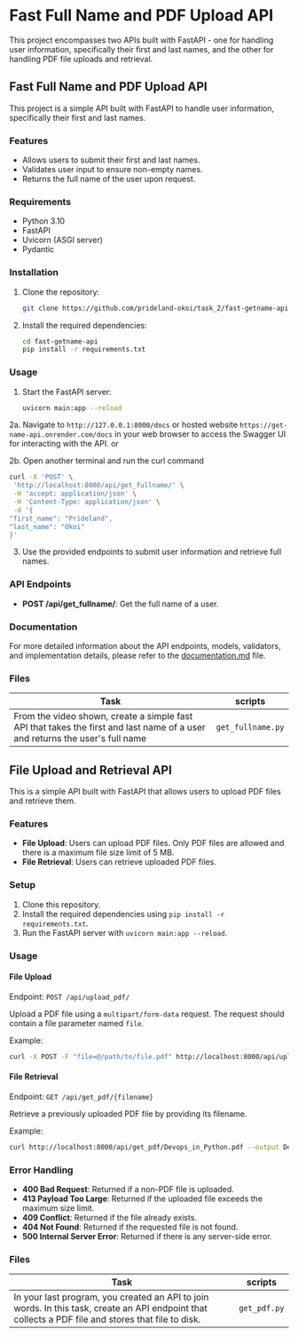# Fast Full Name and PDF Upload API

This project encompasses two APIs built with FastAPI - one for handling user information, specifically their first and last names, and the other for handling PDF file uploads and retrieval.


## Fast Full Name and PDF Upload API
This project is a simple API built with FastAPI to handle user information, specifically their first and last names.

### Features

- Allows users to submit their first and last names.
- Validates user input to ensure non-empty names.
- Returns the full name of the user upon request.

### Requirements

- Python 3.10
- FastAPI
- Uvicorn (ASGI server)
- Pydantic

### Installation

1. Clone the repository:

   ```bash
   git clone https://github.com/prideland-okoi/task_2/fast-getname-api.git
   ```

2. Install the required dependencies:

   ```bash
   cd fast-getname-api
   pip install -r requirements.txt
   ```

### Usage

1. Start the FastAPI server:

   ```bash
   uvicorn main:app --reload
   ```

2a. Navigate to `http://127.0.0.1:8000/docs` or hosted website `https://get-name-api.onrender.com/docs` in your web browser to access the Swagger UI for interacting with the API. or

2b. Open another terminal and run the curl command

```bash
curl -X 'POST' \
 'http://localhost:8000/api/get_fullname/' \
 -H 'accept: application/json' \
 -H 'Content-Type: application/json' \
 -d '{
"first_name": "Prideland",
"last_name": "Okoi"
}'

```

3. Use the provided endpoints to submit user information and retrieve full names.

### API Endpoints

- **POST /api/get_fullname/**: Get the full name of a user.

### Documentation

For more detailed information about the API endpoints, models, validators, and implementation details, please refer to the [documentation.md](https://github.com/Prideland-Okoi/pre-program-tasks/upload/task_2/fast-getname-api/DOCUMENTATION.md) file.

### Files

| Task                                                                                                                         | scripts           |
| ---------------------------------------------------------------------------------------------------------------------------- | ----------------- |
| From the video shown, create a simple fast API that takes the first and last name of a user and returns the user's full name | `get_fullname.py` |

## File Upload and Retrieval API

This is a simple API built with FastAPI that allows users to upload PDF files and retrieve them.

### Features

- **File Upload**: Users can upload PDF files. Only PDF files are allowed and there is a maximum file size limit of 5 MB.
- **File Retrieval**: Users can retrieve uploaded PDF files.

### Setup

1. Clone this repository.
2. Install the required dependencies using `pip install -r requirements.txt`.
3. Run the FastAPI server with `uvicorn main:app --reload`.

### Usage

#### File Upload

Endpoint: `POST /api/upload_pdf/`

Upload a PDF file using a `multipart/form-data` request. The request should contain a file parameter named `file`.

Example:

```bash
curl -X POST -F "file=@/path/to/file.pdf" http://localhost:8000/api/upload_pdf/
```

#### File Retrieval

Endpoint: `GET /api/get_pdf/{filename}`

Retrieve a previously uploaded PDF file by providing its filename.

Example:

```bash
curl http://localhost:8000/api/get_pdf/Devops_in_Python.pdf --output Devops_in_Python.pdf
```

### Error Handling

- **400 Bad Request**: Returned if a non-PDF file is uploaded.
- **413 Payload Too Large**: Returned if the uploaded file exceeds the maximum size limit.
- **409 Conflict**: Returned if the file already exists.
- **404 Not Found**: Returned if the requested file is not found.
- **500 Internal Server Error**: Returned if there is any server-side error.
  
### Files
| Task| scripts           |
| ------------------------------------------------------------------------------------------------------------------------- | ----------------- |
|In your last program, you created an API to join words. In this task, create an API endpoint that collects a PDF file and stores that file to disk.|`get_pdf.py`|
